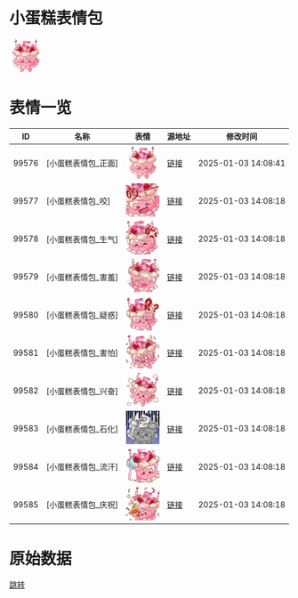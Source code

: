 # 小蛋糕表情包

<img src="./cover.png" height="60" alt="cover" />

# 表情一览

|ID|名称|表情|源地址|修改时间|
|----|----|----|----|----|
|99576|[小蛋糕表情包_正面]|<img src="./pic/099576_%5B小蛋糕表情包_正面%5D.png" height="60" alt="正面"/>|[链接](https://i0.hdslb.com/bfs/emote/6daf47db7405573d9a983e13b71c730822debfa6.png)|2025-01-03 14:08:41|
|99577|[小蛋糕表情包_咬]|<img src="./pic/099577_%5B小蛋糕表情包_咬%5D.png" height="60" alt="咬"/>|[链接](https://i0.hdslb.com/bfs/emote/e7875c7c49e572b6db965c9e0262828c86fad8fd.png)|2025-01-03 14:08:18|
|99578|[小蛋糕表情包_生气]|<img src="./pic/099578_%5B小蛋糕表情包_生气%5D.png" height="60" alt="生气"/>|[链接](https://i0.hdslb.com/bfs/emote/eddc1f64740caf0cba04708599c729a56ce86fcc.png)|2025-01-03 14:08:18|
|99579|[小蛋糕表情包_害羞]|<img src="./pic/099579_%5B小蛋糕表情包_害羞%5D.png" height="60" alt="害羞"/>|[链接](https://i0.hdslb.com/bfs/emote/fa294f82b0eb5d328f15aebd13d70295f18673dc.png)|2025-01-03 14:08:18|
|99580|[小蛋糕表情包_疑惑]|<img src="./pic/099580_%5B小蛋糕表情包_疑惑%5D.png" height="60" alt="疑惑"/>|[链接](https://i0.hdslb.com/bfs/emote/a192542a2a10d3a440b6fb30658d523ddde71e69.png)|2025-01-03 14:08:18|
|99581|[小蛋糕表情包_害怕]|<img src="./pic/099581_%5B小蛋糕表情包_害怕%5D.png" height="60" alt="害怕"/>|[链接](https://i0.hdslb.com/bfs/emote/d5660a9c7a2316d6b9ead25ff1ab2fdc9733f04f.png)|2025-01-03 14:08:18|
|99582|[小蛋糕表情包_兴奋]|<img src="./pic/099582_%5B小蛋糕表情包_兴奋%5D.png" height="60" alt="兴奋"/>|[链接](https://i0.hdslb.com/bfs/emote/eeca33b7ba07307f99021e7be12a807990c23c20.png)|2025-01-03 14:08:18|
|99583|[小蛋糕表情包_石化]|<img src="./pic/099583_%5B小蛋糕表情包_石化%5D.png" height="60" alt="石化"/>|[链接](https://i0.hdslb.com/bfs/emote/205eb10b0dcce17e801af4221d18b508f270a38b.png)|2025-01-03 14:08:18|
|99584|[小蛋糕表情包_流汗]|<img src="./pic/099584_%5B小蛋糕表情包_流汗%5D.png" height="60" alt="流汗"/>|[链接](https://i0.hdslb.com/bfs/emote/11f7c67650a0cba41feb09fb25fea48d69d4a8ec.png)|2025-01-03 14:08:18|
|99585|[小蛋糕表情包_庆祝]|<img src="./pic/099585_%5B小蛋糕表情包_庆祝%5D.png" height="60" alt="庆祝"/>|[链接](https://i0.hdslb.com/bfs/emote/b187b76543ff6c671e6f20f8bd630599039d03d8.png)|2025-01-03 14:08:18|

# 原始数据

[跳转](./raw.json)

